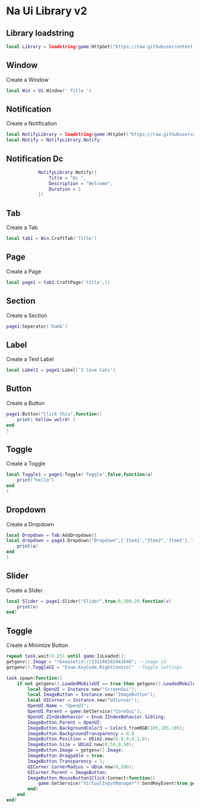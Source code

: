 # Na Ui Library v2
## Library loadstring
```lua
local Library = loadstring(game:HttpGet("https://raw.githubusercontent.com/AstroXTeam/My-lib-for-Troll-version-D/refs/heads/main/Source.lua"))()
```



## Window
Create a Window
```lua
local Win = Ui:Window(' Title ')
```

## Notification
Create a Notification
```lua
local NotifyLibrary = loadstring(game:HttpGet("https://raw.githubusercontent.com/Kinlei/Dynissimo/main/Scripts/AkaliNotif.lua"))()
local Notify = NotifyLibrary.Notify
```

## Notification Dc
```lua
			NotifyLibrary.Notify({
				Title = "Hi ",
				Description = "Welcome",
				Duration = 1
			})
```

## Tab
Create a Tab
```lua
local tab1 = Win:CraftTab('Title')
```
## Page
Create a Page
```lua
local page1 = tab1:CraftPage('title',1)
```



## Section
Create a Section
```lua
page1:Seperator('Dumb')
```


## Label
Create a Text Label
```lua
local Label1 = page1:Label('I love Cats')
```


## Button
Create a Button
```lua
page1:Button("Click this",function()
    print( hellow wolrd! )
end
)
```

## Toggle
Create a Toggle
```lua
local Toggle1 = page1:Toggle('Toggle',false,function(a)
    print("hello")
end
)
```

## Dropdown
Create a Dropdown
```lua
local Dropdown = Tab:AddDropdown({
local dropdown = page1:Dropdown("Dropdown",{'Item1',"Item2",'Item3'},'Item1',function(a)
    print(a)
end
)
```

## Slider
Create a Slider
```lua
local Slider = page1:Slider("Slider",true,0,100,20,function(v)
    print(v)
end)
```

## Toggle
Create a Minimize Button
```lua
repeat task.wait(0.25) until game:IsLoaded();
getgenv().Image = "rbxassetid://131188162442646"; --image id
getgenv().ToggleUI = "Enum.KeyCode.RightControl" --Toggle Settings

task.spawn(function()
    if not getgenv().LoadedMobileUI == true then getgenv().LoadedMobileUI = true
        local OpenUI = Instance.new("ScreenGui");
        local ImageButton = Instance.new("ImageButton");
        local UICorner = Instance.new("UICorner");
        OpenUI.Name = "OpenUI";
        OpenUI.Parent = game:GetService("CoreGui");
        OpenUI.ZIndexBehavior = Enum.ZIndexBehavior.Sibling;
        ImageButton.Parent = OpenUI;
        ImageButton.BackgroundColor3 = Color3.fromRGB(105,105,105);
        ImageButton.BackgroundTransparency = 0.8
        ImageButton.Position = UDim2.new(0.9,0,0.1,0);
        ImageButton.Size = UDim2.new(0,50,0,50);
        ImageButton.Image = getgenv().Image;
        ImageButton.Draggable = true;
        ImageButton.Transparency = 1;
        UICorner.CornerRadius = UDim.new(0,200);
        UICorner.Parent = ImageButton;
        ImageButton.MouseButton1Click:Connect(function()
            game:GetService("VirtualInputManager"):SendKeyEvent(true,getgenv().ToggleUI,false,game);
        end)
    end
end)
```



